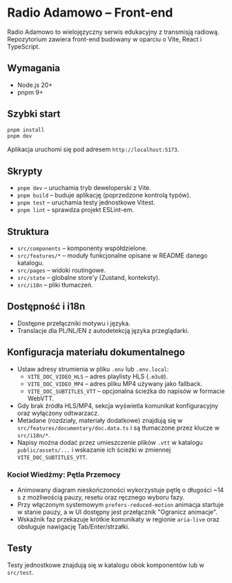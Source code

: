 # Radio Adamowo – Front-end

Radio Adamowo to wielojęzyczny serwis edukacyjny z transmisją radiową. Repozytorium zawiera front-end budowany w oparciu o Vite, React i TypeScript.

## Wymagania
- Node.js 20+
- pnpm 9+

## Szybki start
```bash
pnpm install
pnpm dev
```

Aplikacja uruchomi się pod adresem `http://localhost:5173`.

## Skrypty
- `pnpm dev` – uruchamia tryb deweloperski z Vite.
- `pnpm build` – buduje aplikację (poprzedzone kontrolą typów).
- `pnpm test` – uruchamia testy jednostkowe Vitest.
- `pnpm lint` – sprawdza projekt ESLint-em.

## Struktura
- `src/components` – komponenty współdzielone.
- `src/features/*` – moduły funkcjonalne opisane w README danego katalogu.
- `src/pages` – widoki routingowe.
- `src/state` – globalne store'y (Zustand, konteksty).
- `src/i18n` – pliki tłumaczeń.

## Dostępność i i18n
- Dostępne przełączniki motywu i języka.
- Translacje dla PL/NL/EN z autodetekcją języka przeglądarki.

## Konfiguracja materiału dokumentalnego
- Ustaw adresy strumienia w pliku `.env` lub `.env.local`:
  - `VITE_DOC_VIDEO_HLS` – adres playlisty HLS (`.m3u8`).
  - `VITE_DOC_VIDEO_MP4` – adres pliku MP4 używany jako fallback.
  - `VITE_DOC_SUBTITLES_VTT` – opcjonalna ścieżka do napisów w formacie WebVTT.
- Gdy brak źródła HLS/MP4, sekcja wyświetla komunikat konfiguracyjny oraz wyłączony odtwarzacz.
- Metadane (rozdziały, materiały dodatkowe) znajdują się w `src/features/documentary/doc.data.ts` i są tłumaczone przez klucze w `src/i18n/*`.
- Napisy można dodać przez umieszczenie plików `.vtt` w katalogu `public/assets/...` i wskazanie ich ścieżki w zmiennej `VITE_DOC_SUBTITLES_VTT`.

### Kocioł Wiedźmy: Pętla Przemocy
- Animowany diagram nieskończoności wykorzystuje pętlę o długości ~14 s z możliwością pauzy, resetu oraz ręcznego wyboru fazy.
- Przy włączonym systemowym `prefers-reduced-motion` animacja startuje w stanie pauzy, a w UI dostępny jest przełącznik "Ogranicz animacje".
- Wskaźnik faz przekazuje krótkie komunikaty w regionie `aria-live` oraz obsługuje nawigację Tab/Enter/strzałki.

## Testy
Testy jednostkowe znajdują się w katalogu obok komponentów lub w `src/test`.
